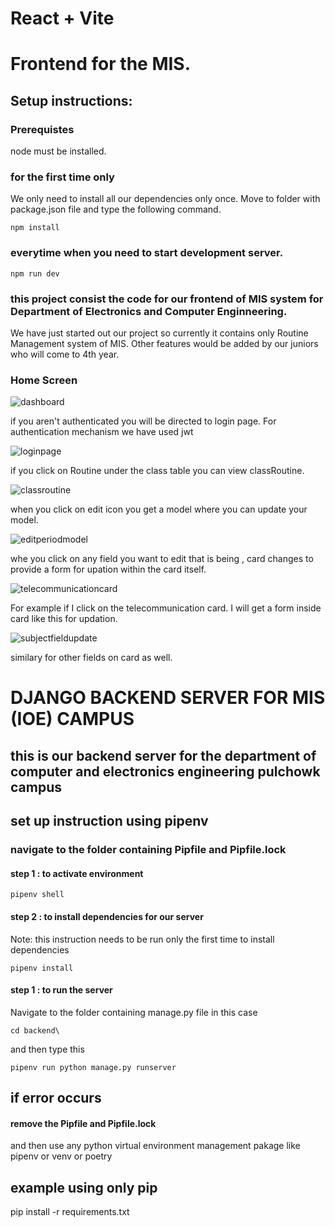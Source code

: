 # React + Vite

# Frontend for the MIS.

## Setup instructions:

### Prerequistes

node must be installed.

### for the first time only

We only need to install all our dependencies only once.
Move to folder with package.json file and type the following command.

```
npm install
```

### everytime when you need to start development server.

```
npm run dev
```

### this project consist the code for our frontend of MIS system for Department of Electronics and Computer Enginneering.

We have just started out our project so currently it contains only Routine Management system of MIS. Other features would be added by our juniors who will come to 4th year.

### Home Screen

![dashboard](/imgs/dashboard_img1.png)

if you aren't authenticated you will be directed to login page. For authentication mechanism we have used jwt

![loginpage](/imgs/loginpage.png)

if you click on Routine under the class table you can view classRoutine.

![classroutine](/imgs/classroutine.png)

when you click on edit icon you get a model where you can update your model.

![editperiodmodel](/imgs/editperiodpage.png)

whe you click on any field you want to edit that is being , card changes to provide a form for upation within the card itself.

![telecommunicationcard](/imgs/telecommunicationcard.png)

For example if I click on the telecommunication card. I will get a form inside card like this for updation.

![subjectfieldupdate](/imgs/updatesubjectfield.png)

similary for other fields on card as well.



# DJANGO BACKEND SERVER FOR MIS (IOE) CAMPUS
## this is our backend server for the department of computer and electronics engineering pulchowk campus

## set up instruction using pipenv

### navigate to the folder containing Pipfile and Pipfile.lock

#### step 1 : to activate environment 

```
pipenv shell

```

#### step 2 : to install dependencies for our server 
Note: this instruction needs to be run only the first time to install dependencies

```
pipenv install  

```

#### step 1 : to run the server
Navigate to the folder containing manage.py file in this case 

```
cd backend\
```
and then type this

```
pipenv run python manage.py runserver

```

## if error occurs 

#### remove the Pipfile and Pipfile.lock

and then use any python virtual environment management pakage like pipenv or venv or poetry

## example using only pip

pip install -r requirements.txt


